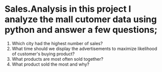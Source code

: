 # Sales.Analysis in this project I analyze the mall cutomer data using python and answer a few questions;
1) Which city had the highest number of sales?
2) What time should we display the advertisements to maximize likelihood of customer's buying product?
3) What products are most often sold together?
4) What product sold the most and why?
